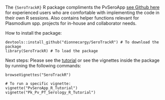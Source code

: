 The `{SeroTrackR}` R package compliments the PvSeroApp [see Github here](https://github.com/dionnecargy/PvSeroApp) for experienced users who are comfortable with implementing the code in their own R sessions. Also contains helper functions relevant for Plasmodium spp. projects for in-house and collaborator needs. 

How to install the package:

```{r}
devtools::install_github("dionnecargy/SeroTrackR") # To download the package
library(SeroTrackR) # To load the package 
```

Next steps: Please see the [tutorial](https://dionnecargy.github.io/SeroTrackR/) or see the vignettes inside the package by running the following commands: 

```{r}
browseVignettes("SeroTrackR") 

# To run a specific vignette: 
vignette("PvSeroApp_R_Tutorial")
vignette("Pk_Pv_Pf_Serology_R_Tutorial")
```
